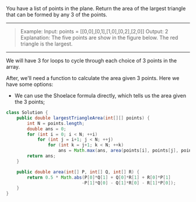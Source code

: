 You have a list of points in the plane. Return the area of the largest triangle that can be formed by any 3 of the points.

---

> Example:
> Input: points = [[0,0],[0,1],[1,0],[0,2],[2,0]]
> Output: 2
> Explanation: 
> The five points are show in the figure below. The red triangle is the largest.

---

We will have 3 for loops to cycle through each choice of 3 points in the array.

After, we'll need a function to calculate the area given 3 points. Here we have some options:

- We can use the Shoelace formula directly, which tells us the area given the 3 points;

```JAVA
class Solution {
    public double largestTriangleArea(int[][] points) {
        int N = points.length;
        double ans = 0;
        for (int i = 0; i < N; ++i)
            for (int j = i+1; j < N; ++j)
                for (int k = j+1; k < N; ++k)
                    ans = Math.max(ans, area(points[i], points[j], points[k]));
        return ans;
    }

    public double area(int[] P, int[] Q, int[] R) {
        return 0.5 * Math.abs(P[0]*Q[1] + Q[0]*R[1] + R[0]*P[1]
                             -P[1]*Q[0] - Q[1]*R[0] - R[1]*P[0]);
    }
}
```

